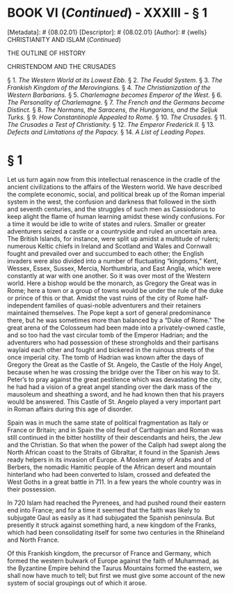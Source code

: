 # BOOK VI (_Continued_) - XXXIII - § 1
[Metadata]: # {08.02.01}
[Descriptor]: # {08.02.01}
[Author]: # {wells}
CHRISTIANITY AND ISLAM (_Continued_)




THE OUTLINE OF HISTORY

CHRISTENDOM AND THE CRUSADES

§ 1. _The Western World at its Lowest Ebb._ § 2. _The Feudal      System._
§ 3. _The Frankish Kingdom of the Merovingians._ § 4. _The
Christianization of the Western Barbarians._ § 5. _Charlemagne      becomes
Emperor of the West._ § 6. _The Personality of      Charlemagne._ § 7. _The
French and the Germans become Distinct._ §      8. _The Normans, the Saracens,
the Hungarians, and the Seljuk      Turks._ § 9. _How Constantinople Appealed
to Rome._ § 10. _The      Crusades._ § 11. _The Crusades a Test of
Christianity._ § 12. _The      Emperor Frederick II._ § 13. _Defects and
Limitations of the      Papacy._ § 14. _A List of Leading Popes._

# § 1
Let us turn again now from this intellectual renascence in the cradle of the
ancient civilizations to the affairs of the Western world. We have described
the complete economic, social, and political break up of the Roman imperial
system in the west, the confusion and darkness that followed in the sixth and
seventh centuries, and the struggles of such men as Cassiodorus to keep alight
the flame of human learning amidst these windy confusions. For a time it would
be idle to write of states and rulers. Smaller or greater adventurers seized a
castle or a countryside and ruled an uncertain area. The British Islands, for
instance, were split up amidst a multitude of rulers; numerous Keltic chiefs in
Ireland and Scotland and Wales and Cornwall fought and prevailed over and
succumbed to each other; the English invaders were also divided into a number
of fluctuating “kingdoms,” Kent, Wessex, Essex, Sussex, Mercia, Northumbria,
and East Anglia, which were constantly at war with one another. So it was over
most of the Western world. Here a bishop would be the monarch, as Gregory the
Great was in Rome; here a town or a group of towns would be under the rule of
the duke or prince of this or that. Amidst the vast ruins of the city of Rome
half-independent families of quasi-noble adventurers and their retainers
maintained themselves. The Pope kept a sort of general predominance there, but
he was sometimes more than balanced by a “Duke of Rome.” The great arena of the
Colosseum had been made into a privately-owned castle, and so too had the vast
circular tomb of the Emperor Hadrian; and the adventurers who had possession of
these strongholds and their partisans waylaid each other and fought and
bickered in the ruinous streets of the once imperial city. The tomb of Hadrian
was known after the days of Gregory the Great as the Castle of St. Angelo, the
Castle of the Holy Angel, because when he was crossing the bridge over the
Tiber on his way to St. Peter’s to pray against the great pestilence which was
devastating the city, he had had a vision of a great angel standing over the
dark mass of the mausoleum and sheathing a sword, and he had known then that
his prayers would be answered. This Castle of St. Angelo played a very
important part in Roman affairs during this age of disorder.

Spain was in much the same state of political fragmentation as Italy or France
or Britain; and in Spain the old feud of Carthaginian and Roman was still
continued in the bitter hostility of their descendants and heirs, the Jew and
the Christian. So that when the power of the Caliph had swept along the North
African coast to the Straits of Gibraltar, it found in the Spanish Jews ready
helpers in its invasion of Europe. A Moslem army of Arabs and of Berbers, the
nomadic Hamitic people of the African desert and mountain hinterland who had
been converted to Islam, crossed and defeated the West Goths in a great battle
in 711. In a few years the whole country was in their possession.

In 720 Islam had reached the Pyrenees, and had pushed round their eastern end
into France; and for a time it seemed that the faith was likely to subjugate
Gaul as easily as it had subjugated the Spanish peninsula. But presently it
struck against something hard, a new kingdom of the Franks, which had been
consolidating itself for some two centuries in the Rhineland and North France.

Of this Frankish kingdom, the precursor of France and Germany, which formed the
western bulwark of Europe against the faith of Muhammad, as the Byzantine
Empire behind the Taurus Mountains formed the eastern, we shall now have much
to tell; but first we must give some account of the new system of social
groupings out of which it arose.

